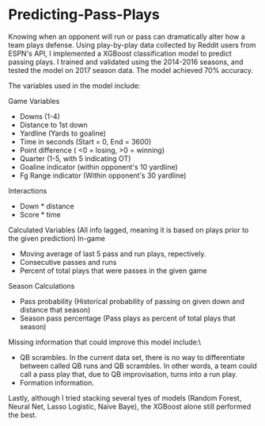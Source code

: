 # Predicting-Pass-Plays
Knowing when an opponent will run or pass can dramatically alter how a team plays defense. Using play-by-play data collected by Reddit users from ESPN's API, I implemented a XGBoost classification model to predict passing plays. I trained and validated using the 2014-2016 seasons, and tested the model on 2017 season data. The model achieved 70% accuracy. 

The variables used in the model include:

Game Variables
- Downs (1-4)
- Distance to 1st down
- Yardline (Yards to goaline)
- Time in seconds (Start = 0, End = 3600)
- Point difference ( <0 = losing, >0 = winning)
- Quarter (1-5, with 5 indicating OT)
- Goaline indicator (within opponent's 10 yardline)
- Fg Range indicator (Within opponent's 30 yardline)

Interactions
- Down * distance
- Score * time

Calculated Variables (All info lagged, meaning it is based on plays prior to the given prediction) 
In-game 
- Moving average of last 5 pass and run plays, repectively. 
- Consecutive passes and runs
- Percent of total plays that were passes in the given game

Season Calculations
- Pass probability (Historical probability of passing on given down and distance that season)
- Season pass percentage (Pass plays as percent of total plays that season)

Missing information that could improve this model include:\
- QB scrambles. In the current data set, there is no way to differentiate between called QB runs and QB scrambles. In other words, a team could call a pass play that, due to QB improvisation, turns into a run play.  
- Formation information.

Lastly, although I tried stacking several tyes of models (Random Forest, Neural Net, Lasso Logistic, Naive Baye), the XGBoost alone still performed the best. 

